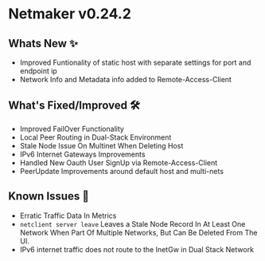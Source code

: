 # Netmaker v0.24.2

## Whats New ✨
- Improved Funtionality of static host with separate settings for port and endpoint ip
- Network Info and Metadata info added to Remote-Access-Client

## What's Fixed/Improved 🛠
- Improved FailOver Functionality
- Local Peer Routing in Dual-Stack Environment
- Stale Node Issue On Multinet When Deleting Host
- IPv6 Internet Gateways Improvements
- Handled New Oauth User SignUp via Remote-Access-Client
- PeerUpdate Improvements around default host and multi-nets

## Known Issues 🐞

- Erratic Traffic Data In Metrics
- `netclient server leave` Leaves a Stale Node Record In At Least One Network When Part Of Multiple Networks, But Can Be Deleted From The UI.
- IPv6 internet traffic does not route to the InetGw in Dual Stack Network
